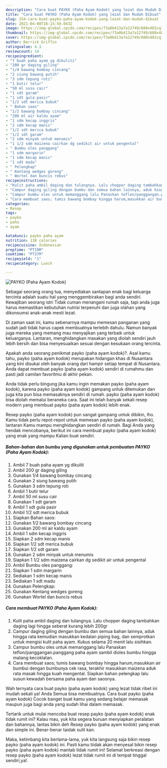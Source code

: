 ```yaml
---
description: "Cara buat PAYKO (Paha Ayam Kodok) yang lezat dan Mudah Dibuat"
title: "Cara buat PAYKO (Paha Ayam Kodok) yang lezat dan Mudah Dibuat"
slug: 254-cara-buat-payko-paha-ayam-kodok-yang-lezat-dan-mudah-dibuat
date: 2021-04-08T16:15:59.043Z
image: https://img-global.cpcdn.com/recipes/f3a0b413a7a12749/680x482cq70/payko-paha-ayam-kodok-foto-resep-utama.jpg
thumbnail: https://img-global.cpcdn.com/recipes/f3a0b413a7a12749/680x482cq70/payko-paha-ayam-kodok-foto-resep-utama.jpg
cover: https://img-global.cpcdn.com/recipes/f3a0b413a7a12749/680x482cq70/payko-paha-ayam-kodok-foto-resep-utama.jpg
author: Derrick Griffin
ratingvalue: 4.1
reviewcount: 14
recipeingredient:
- "7 buah paha ayam yg dikuliti"
- "200 gr daging giling"
- "1/4 bawang bombay cincang"
- "2 siung bawang putih"
- "3 sdm tepung roti"
- "1 butir telur"
- "50 ml susu cair"
- "1 sdt garam"
- "1 sdt gula pasir"
- "1/2 sdt merica bubuk"
- " Bahan saos"
- "1/2 bawang bombay cincang"
- "200 ml air kaldu ayam"
- "1 sdm kecap inggris"
- "2 sdm kecap manis"
- "1/2 sdt merica bubuk"
- "1/2 sdt garam"
- "2 sdm minyak untuk menumis"
- "1 1/2 sdm maizena cairkan dg sedikit air untuk pengental"
- " Bumbu oles panggang"
- "1 sdm margarin"
- "1 sdm kecap manis"
- "1 sdt madu"
- " Pelengkap"
- " Kentang wedges goreng"
- " Wortel dan buncis rebus"
recipeinstructions:
- "Kulit paha ambil daging dan tulangnya. Lalu chopper daging tambahkan daging lagi hingga seberat kurang lebih 200gr"
- "Campur daging giling dengan bumbu dan semua bahan lainnya, aduk hingga rata kemudian masukkan kedalan piping bag, dan semprotkan untuk mengisi kulit paha ayam. Kukus selama 20 menit lalu sisihkan."
- "Campur bumbu oles untuk memanggang lalu Panaskan teflon/panggangan.panggang paha ayam sambil dioles bumbu hingga matang kecoklatan."
- "Cara membuat saos; tumis bawang bombay hingga harum,masukkan air bumbui dengan bumbunya cek rasa, terakhir masukkan maizena aduk rata masak hingga kuah mengental. Siapkan bahan pelengkap lalu susun kewadah bersama paha ayam dan saosnya."
categories:
- Resep
tags:
- payko
- paha
- ayam

katakunci: payko paha ayam 
nutrition: 138 calories
recipecuisine: Indonesian
preptime: "PT19M"
cooktime: "PT37M"
recipeyield: "1"
recipecategory: Lunch

---
```



![PAYKO (Paha Ayam Kodok)](https://img-global.cpcdn.com/recipes/f3a0b413a7a12749/680x482cq70/payko-paha-ayam-kodok-foto-resep-utama.jpg)

Sebagai seorang orang tua, menyediakan santapan enak bagi keluarga tercinta adalah suatu hal yang menggembirakan bagi anda sendiri. Kewajiban seorang istri Tidak cuman menangani rumah saja, tapi anda juga harus memastikan kebutuhan nutrisi terpenuhi dan juga olahan yang dikonsumsi anak-anak mesti lezat.

Di zaman  saat ini, kamu sebenarnya mampu memesan panganan yang sudah jadi tidak harus capek membuatnya terlebih dahulu. Namun banyak juga mereka yang memang mau menyajikan yang terbaik untuk keluarganya. Lantaran, menghidangkan masakan yang diolah sendiri jauh lebih bersih dan bisa menyesuaikan sesuai dengan kesukaan orang tercinta. 



Apakah anda seorang penikmat payko (paha ayam kodok)?. Asal kamu tahu, payko (paha ayam kodok) merupakan hidangan khas di Nusantara yang kini disukai oleh banyak orang dari hampir setiap tempat di Nusantara. Anda dapat membuat payko (paha ayam kodok) sendiri di rumahmu dan pasti jadi camilan favoritmu di akhir pekan.

Anda tidak perlu bingung jika kamu ingin memakan payko (paha ayam kodok), karena payko (paha ayam kodok) gampang untuk ditemukan dan juga kita pun bisa memasaknya sendiri di rumah. payko (paha ayam kodok) bisa diolah memalui beraneka cara. Saat ini telah banyak sekali resep modern yang membuat payko (paha ayam kodok) lebih enak.

Resep payko (paha ayam kodok) pun sangat gampang untuk dibikin, lho. Kamu tidak perlu repot-repot untuk memesan payko (paha ayam kodok), lantaran Kamu mampu menghidangkan sendiri di rumah. Bagi Anda yang hendak mencobanya, berikut ini cara membuat payko (paha ayam kodok) yang enak yang mampu Kalian buat sendiri.

<!--inarticleads1-->

##### Bahan-bahan dan bumbu yang digunakan untuk pembuatan PAYKO (Paha Ayam Kodok):

1. Ambil 7 buah paha ayam yg dikuliti
1. Ambil 200 gr daging giling
1. Gunakan 1/4 bawang bombay cincang
1. Gunakan 2 siung bawang putih
1. Gunakan 3 sdm tepung roti
1. Ambil 1 butir telur
1. Ambil 50 ml susu cair
1. Gunakan 1 sdt garam
1. Ambil 1 sdt gula pasir
1. Ambil 1/2 sdt merica bubuk
1. Siapkan  Bahan saos:
1. Gunakan 1/2 bawang bombay cincang
1. Gunakan 200 ml air kaldu ayam
1. Ambil 1 sdm kecap inggris
1. Siapkan 2 sdm kecap manis
1. Siapkan 1/2 sdt merica bubuk
1. Siapkan 1/2 sdt garam
1. Gunakan 2 sdm minyak untuk menumis
1. Siapkan 1 1/2 sdm maizena cairkan dg sedikit air untuk pengental
1. Ambil  Bumbu oles panggang:
1. Siapkan 1 sdm margarin
1. Sediakan 1 sdm kecap manis
1. Sediakan 1 sdt madu
1. Gunakan  Pelengkap:
1. Gunakan  Kentang wedges goreng
1. Gunakan  Wortel dan buncis rebus




<!--inarticleads2-->

##### Cara membuat PAYKO (Paha Ayam Kodok):

1. Kulit paha ambil daging dan tulangnya. Lalu chopper daging tambahkan daging lagi hingga seberat kurang lebih 200gr
1. Campur daging giling dengan bumbu dan semua bahan lainnya, aduk hingga rata kemudian masukkan kedalan piping bag, dan semprotkan untuk mengisi kulit paha ayam. Kukus selama 20 menit lalu sisihkan.
1. Campur bumbu oles untuk memanggang lalu Panaskan teflon/panggangan.panggang paha ayam sambil dioles bumbu hingga matang kecoklatan.
1. Cara membuat saos; tumis bawang bombay hingga harum,masukkan air bumbui dengan bumbunya cek rasa, terakhir masukkan maizena aduk rata masak hingga kuah mengental. Siapkan bahan pelengkap lalu susun kewadah bersama paha ayam dan saosnya.




Wah ternyata cara buat payko (paha ayam kodok) yang lezat tidak ribet ini mudah sekali ya! Anda Semua bisa membuatnya. Cara buat payko (paha ayam kodok) Cocok banget buat kamu yang sedang belajar memasak maupun juga bagi anda yang sudah lihai dalam memasak.

Tertarik untuk mulai mencoba buat resep payko (paha ayam kodok) enak tidak rumit ini? Kalau mau, yuk kita segera buruan menyiapkan peralatan dan bahannya, lantas bikin deh Resep payko (paha ayam kodok) yang enak dan simple ini. Benar-benar taidak sulit kan. 

Maka, ketimbang kita berlama-lama, yuk kita langsung saja bikin resep payko (paha ayam kodok) ini. Pasti kamu tiidak akan menyesal bikin resep payko (paha ayam kodok) mantab tidak rumit ini! Selamat berkreasi dengan resep payko (paha ayam kodok) lezat tidak rumit ini di tempat tinggal sendiri,ya!.

